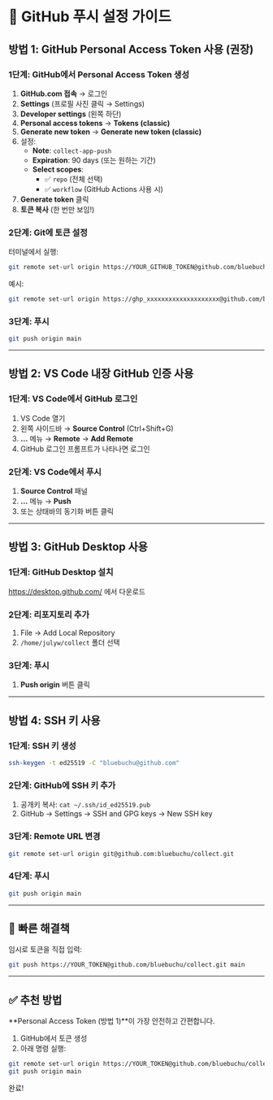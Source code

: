# 🔧 GitHub 푸시 설정 가이드

## 방법 1: GitHub Personal Access Token 사용 (권장)

### 1단계: GitHub에서 Personal Access Token 생성

1. **GitHub.com 접속** → 로그인
2. **Settings** (프로필 사진 클릭 → Settings)
3. **Developer settings** (왼쪽 하단)
4. **Personal access tokens** → **Tokens (classic)**
5. **Generate new token** → **Generate new token (classic)**
6. 설정:
   - **Note**: `collect-app-push`
   - **Expiration**: 90 days (또는 원하는 기간)
   - **Select scopes**:
     - ✅ `repo` (전체 선택)
     - ✅ `workflow` (GitHub Actions 사용 시)
7. **Generate token** 클릭
8. **토큰 복사** (한 번만 보임!)

### 2단계: Git에 토큰 설정

터미널에서 실행:
```bash
git remote set-url origin https://YOUR_GITHUB_TOKEN@github.com/bluebuchu/collect.git
```

예시:
```bash
git remote set-url origin https://ghp_xxxxxxxxxxxxxxxxxxxx@github.com/bluebuchu/collect.git
```

### 3단계: 푸시
```bash
git push origin main
```

---

## 방법 2: VS Code 내장 GitHub 인증 사용

### 1단계: VS Code에서 GitHub 로그인
1. VS Code 열기
2. 왼쪽 사이드바 → **Source Control** (Ctrl+Shift+G)
3. **...** 메뉴 → **Remote** → **Add Remote**
4. GitHub 로그인 프롬프트가 나타나면 로그인

### 2단계: VS Code에서 푸시
1. **Source Control** 패널
2. **...** 메뉴 → **Push**
3. 또는 상태바의 동기화 버튼 클릭

---

## 방법 3: GitHub Desktop 사용

### 1단계: GitHub Desktop 설치
https://desktop.github.com/ 에서 다운로드

### 2단계: 리포지토리 추가
1. File → Add Local Repository
2. `/home/julyw/collect` 폴더 선택

### 3단계: 푸시
1. **Push origin** 버튼 클릭

---

## 방법 4: SSH 키 사용

### 1단계: SSH 키 생성
```bash
ssh-keygen -t ed25519 -C "bluebuchu@github.com"
```

### 2단계: GitHub에 SSH 키 추가
1. 공개키 복사: `cat ~/.ssh/id_ed25519.pub`
2. GitHub → Settings → SSH and GPG keys → New SSH key

### 3단계: Remote URL 변경
```bash
git remote set-url origin git@github.com:bluebuchu/collect.git
```

### 4단계: 푸시
```bash
git push origin main
```

---

## 🚀 빠른 해결책

임시로 토큰을 직접 입력:
```bash
git push https://YOUR_TOKEN@github.com/bluebuchu/collect.git main
```

---

## ✅ 추천 방법

**Personal Access Token (방법 1)**이 가장 안전하고 간편합니다.

1. GitHub에서 토큰 생성
2. 아래 명령 실행:
```bash
git remote set-url origin https://YOUR_TOKEN@github.com/bluebuchu/collect.git
git push origin main
```

완료!
